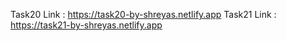 Task20 Link : https://task20-by-shreyas.netlify.app
Task21 Link : https://task21-by-shreyas.netlify.app
